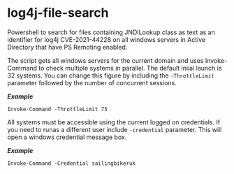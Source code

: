 # log4j-file-search
Powershell to search for files containing JNDILookup.class as text as an identifier for log4j CVE-2021-44228 on all windows servers in Active Directory that have PS Remoting enabled.

The script gets all windows servers for the current domain and uses Invoke-Command to check multiple systems in parallel. The default iniial launch is 32 systems. You can change this figure by including the ```-ThrottleLimit``` parameter followed by the number of concurrent sessions.

***Example***

```Invoke-Command -ThrottleLimit 75```

All systems must be accessible using the current logged on credentials. If you need to runas a different user include ```-credential``` parameter. This will open a windows credential message box.

***Example***

```Invoke-Command -Credential sailingbikeruk```
